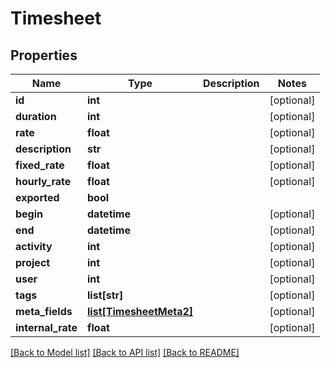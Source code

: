 # Timesheet

## Properties
Name | Type | Description | Notes
------------ | ------------- | ------------- | -------------
**id** | **int** |  | [optional] 
**duration** | **int** |  | [optional] 
**rate** | **float** |  | [optional] 
**description** | **str** |  | [optional] 
**fixed_rate** | **float** |  | [optional] 
**hourly_rate** | **float** |  | [optional] 
**exported** | **bool** |  | 
**begin** | **datetime** |  | [optional] 
**end** | **datetime** |  | [optional] 
**activity** | **int** |  | [optional] 
**project** | **int** |  | [optional] 
**user** | **int** |  | [optional] 
**tags** | **list[str]** |  | [optional] 
**meta_fields** | [**list[TimesheetMeta2]**](TimesheetMeta2.md) |  | [optional] 
**internal_rate** | **float** |  | [optional] 

[[Back to Model list]](../README.md#documentation-for-models) [[Back to API list]](../README.md#documentation-for-api-endpoints) [[Back to README]](../README.md)


